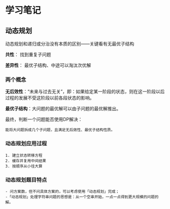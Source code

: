# 学习笔记 #

## 动态规划 ##

动态规划和递归或分治没有本质的区别——关键看有无最优子结构

**共性**： 找到重复子问题

**差异性**： 最优子结构、中途可以淘汰次优解

### 两个概念 ###

**无后效性**：“未来与过去无关”，即：如果给定某一阶段的状态，则在这一阶段以后过程的发展不受这阶段以前各段状态的影响。

**最优子结构**：大问题的最优解可以由子问题的最优解推出。

最终，判断一个问题能否使用DP解决：

	能将大问题拆成几个子问题，且满足无后效性、最优子结构性质。

### 动态规划应用过程 ###
	1. 建立状态转移方程
	2. 缓存并复用中间结果
	3. 按顺序从小往大算

### 动态规划题目特点 ###
	- 问方案数，但不问具体方案的，可以考虑使用「动态规划」完成；
	-「动态规划」处理字符串问题的思想是：从一个空串开始，一点一点得到更大规模的问题的解。
